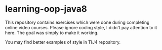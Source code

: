 # learning-oop-java8

This repository contains exercises which were done during completing online video courses.
Please ignore coding style, I didn't pay attention to it here. The goal was simply to make it working.

You may find better examples of style in TIJ4 repository.
